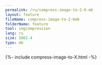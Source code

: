 ```yaml
---
permalink: /ru/compress-image-to-2-6-mb
layout: feature
fileName: compress-image-to-2-6mb
folderName: feature
tool: imgcompression
lang: ru
size: 2662.4
type: mb
---
```


{%- include compress-image-to-X.html -%}
